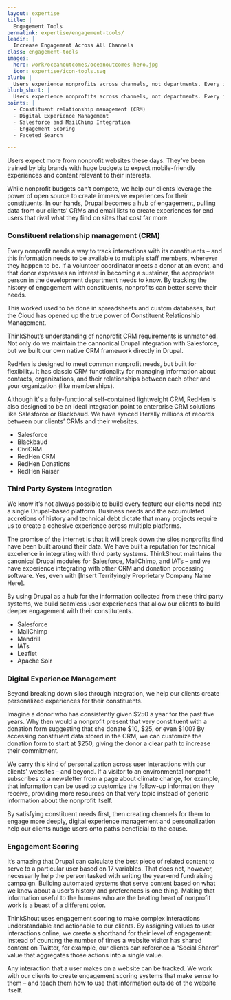 ```yaml
---
layout: expertise
title: |
  Engagement Tools
permalink: expertise/engagement-tools/
leadin: | 
  Increase Engagement Across All Channels
class: engagement-tools  
images:
  hero: work/oceanoutcomes/oceanoutcomes-hero.jpg
  icon: expertise/icon-tools.svg
blurb: |
  Users experience nonprofits across channels, not departments. Every interaction is an opportunity to increase their engagement – or lose their support entirely. We help our clients break information out of silos and flow across their distributed third-party systems. We understand constituent management systems so well, we even developed our own. Learn what RedHen CRM can do for you.
blurb_short: |
  Users experience nonprofits across channels, not departments. Every interaction is an opportunity to increase their engagement.
points: |
  - Constituent relationship management (CRM) 
  - Digital Experience Management
  - Salesforce and MailChimp Integration
  - Engagement Scoring
  - Faceted Search

---
```


Users expect more from nonprofit websites these days. They’ve been trained by big brands with huge budgets to expect mobile-friendly experiences and content relevant to their interests.

While nonprofit budgets can’t compete, we help our clients leverage the power of open source to create immersive experiences for their constituents. In our hands, Drupal becomes a hub of engagement, pulling data from our clients’ CRMs and email lists to create experiences for end users that rival what they find on sites that cost far more.

### Constituent relationship management (CRM)

Every nonprofit needs a way to track interactions with its constituents – and this information needs to be available to multiple staff members, wherever they happen to be. If a volunteer coordinator meets a donor at an event, and that donor expresses an interest in becoming a sustainer, the appropriate person in the development department needs to know. By tracking the history of engagement with constituents, nonprofits can better serve their needs.

This worked used to be done in spreadsheets and custom databases, but the Cloud has opened up the true power of Constituent Relationship Management.

ThinkShout’s understanding of nonprofit CRM requirements is unmatched. Not only do we maintain the cannonical Drupal integration with Salesforce, but we built our own native CRM framework directly in Drupal.

RedHen is designed to meet common nonprofit needs, but built for flexibility. It has classic CRM functionality for managing information about contacts, organizations, and their relationships between each other and your organization (like memberships). 

Although it's a fully-functional self-contained lightweight CRM, RedHen is also designed to be an ideal integration point to enterprise CRM solutions like Salesforce or Blackbaud. We have synced literally millions of records between our clients’ CRMs and their websites.

* Salesforce
* Blackbaud
* CiviCRM
* RedHen CRM
* RedHen Donations
* RedHen Raiser

### Third Party System Integration

We know it’s not always possible to build every feature our clients need into a single Drupal-based platform. Business needs and the accumulated accretions of history and technical debt dictate that many projects require us to create a cohesive experience across multiple platforms. 

The promise of the internet is that it will break down the silos nonprofits find have been built around their data. We have built a reputation for technical excellence in integrating with third party systems. ThinkShout maintains the canonical Drupal modules for Salesforce, MailChimp, and IATs – and we have experience integrating with other CRM and donation processing software. Yes, even with [Insert Terrifyingly Proprietary Company Name Here].

By using Drupal as a hub for the information collected from these third party systems, we build seamless user experiences that allow our clients to build deeper engagement with their constitutents.

* Salesforce
* MailChimp
* Mandrill
* IATs
* Leaflet
* Apache Solr

### Digital Experience Management

Beyond breaking down silos through integration, we help our clients create personalized experiences for their constituents.

Imagine a donor who has consistently given $250 a year for the past five years. Why then would a nonprofit present that very constituent with a donation form suggesting that she donate $10, $25, or even $100? By accessing constituent data stored in the CRM, we can customize the donation form to start at $250, giving the donor a clear path to increase their commitment.

We carry this kind of personalization across user interactions with our clients’ websites – and beyond. If a visitor to an environmental nonprofit subscribes to a newsletter from a page about climate change, for example, that information can be used to customize the follow-up information they receive, providing more resources on that very topic instead of generic information about the nonprofit itself.

By satisfying constituent needs first, then creating channels for them to engage more deeply, digital experience management and personalization help our clients nudge users onto paths beneficial to the cause.

### Engagement Scoring

It’s amazing that Drupal can calculate the best piece of related content to serve to a particular user based on 17 variables. That does not, however, necessarily help the person tasked with writing the year-end fundraising campaign. Building automated systems that serve content based on what we know about a user’s history and preferences is one thing. Making that information useful to the humans who are the beating heart of nonprofit work is a beast of a different color. 

ThinkShout uses engagement scoring to make complex interactions understandable and actionable to our clients. By assigning values to user interactions online, we create a shorthand for their level of engagement: instead of counting the number of times a website visitor has shared content on Twitter, for example, our clients can reference a “Social Sharer” value that aggregates those actions into a single value.

Any interaction that a user makes on a website can be tracked. We work with our clients to create engagement scoring systems that make sense to them – and teach them how to use that information outside of the website itself.